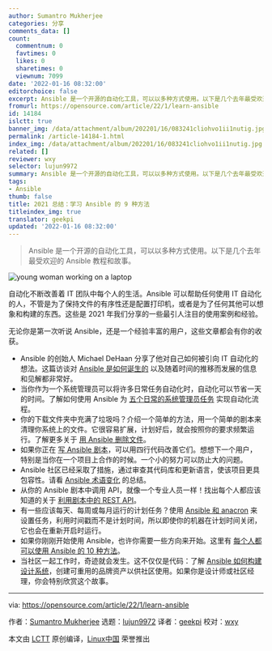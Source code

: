 ```yaml
---
author: Sumantro Mukherjee
categories: 分享
comments_data: []
count:
  commentnum: 0
  favtimes: 0
  likes: 0
  sharetimes: 0
  viewnum: 7099
date: '2022-01-16 08:32:00'
editorchoice: false
excerpt: Ansible 是一个开源的自动化工具，可以以多种方式使用。以下是几个去年最受欢迎的 Ansible 教程和故事。
fromurl: https://opensource.com/article/22/1/learn-ansible
id: 14184
islctt: true
banner_img: /data/attachment/album/202201/16/083241cliohvo1ii1nutig.jpg
permalink: /article-14184-1.html
index_img: /data/attachment/album/202201/16/083241cliohvo1ii1nutig.jpg.thumb.jpg
related: []
reviewer: wxy
selector: lujun9972
summary: Ansible 是一个开源的自动化工具，可以以多种方式使用。以下是几个去年最受欢迎的 Ansible 教程和故事。
tags:
- Ansible
thumb: false
title: 2021 总结：学习 Ansible 的 9 种方法
titleindex_img: true
translator: geekpi
updated: '2022-01-16 08:32:00'
---
```



> 
> Ansible 是一个开源的自动化工具，可以以多种方式使用。以下是几个去年最受欢迎的 Ansible 教程和故事。
> 
> 
> 


![](/data/attachment/album/202201/16/083241cliohvo1ii1nutig.jpg "young woman working on a laptop")


自动化不断改善着 IT 团队中每个人的生活。Ansible 可以帮助任何使用 IT 自动化的人，不管是为了保持文件的有序性还是配置打印机，或者是为了任何其他可以想象和构建的东西。这些是 2021 年我们分享的一些最引人注目的使用案例和经验。


无论你是第一次听说 Ansible，还是一个经验丰富的用户，这些文章都会有你的收获。


* Ansible 的创始人 Michael DeHaan 分享了他对自己如何被引向 IT 自动化的想法。这篇访谈对 [Ansible 是如何诞生的](https://opensource.com/article/21/2/ansible-origin-story) 以及随着时间的推移而发展的信息和见解都非常好。
* 当你作为一个系统管理员可以将许多日常任务自动化时，自动化可以节省一天的时间。了解如何使用 Ansible 为 [五个日常的系统管理员任务](https://opensource.com/article/21/3/ansible-sysadmin) 实现自动化流程。
* 你的下载文件夹中充满了垃圾吗？介绍一个简单的方法，用一个简单的剧本来清理你系统上的文件。它很容易扩展，计划好后，就会按照你的要求频繁运行。了解更多关于 [用 Ansible 删除文件](https://opensource.com/article/21/9/keep-folders-tidy-ansible)。
* 如果你正在 [写 Ansible 剧本](https://opensource.com/article/21/1/improve-ansible-play)，可以用四行代码改善它们。想想下一个用户，特别是当你在一个项目上合作的时候。一个小的努力可以防止大的问题。
* Ansible 社区已经采取了措施，通过审查其代码库和更新语言，使该项目更具包容性。请看 [Ansible 术语变化](https://opensource.com/article/21/5/inclusive-language-ansible) 的总结。
* 从你的 Ansible 剧本中调用 API，就像一个专业人员一样！找出每个人都应该知道的关于 [利用剧本中的 REST API](https://opensource.com/article/21/9/ansible-rest-apis)。
* 有一些应该每天、每周或每月运行的计划任务？使用 [Ansible 和 anacron](https://opensource.com/article/21/9/ansible-anacron-automation) 来设置任务，利用时间戳而不是计划时间，所以即使你的机器在计划时间关闭，它也会在重新开启时运行。
* 如果你刚刚开始使用 Ansible，也许你需要一些方向来开始。这里有 [每个人都可以使用 Ansible 的 10 种方法](https://opensource.com/article/21/1/ansible)。
* 当社区一起工作时，奇迹就会发生。这不仅仅是代码：了解 [Ansible 如何构建设计系统](https://opensource.com/article/21/4/ansible-community-logos)，创建可重用的品牌资产以供社区使用。如果你是设计师或社区经理，你会特别欣赏这个故事。




---


via: <https://opensource.com/article/22/1/learn-ansible>


作者：[Sumantro Mukherjee](https://opensource.com/users/sumantro) 选题：[lujun9972](https://github.com/lujun9972) 译者：[geekpi](https://github.com/geekpi) 校对：[wxy](https://github.com/wxy)


本文由 [LCTT](https://github.com/LCTT/TranslateProject) 原创编译，[Linux中国](https://linux.cn/) 荣誉推出
